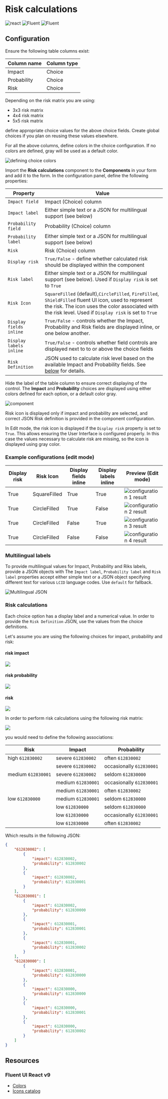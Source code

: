 ﻿# Risk calculations

![react](https://img.shields.io/badge/react-16.8.6-brightgreen?style=plastic)
 ![Fluent](https://img.shields.io/badge/@fluentui/react-8.29.0-brightgreen?style=plastic) ![Fluent](https://img.shields.io/badge/%40fluentui%2Freact--components-9.46.2-brightgreen?style=plastic)

## Configuration

Ensure the following table columns exist:

| Column name | Column type |
| - | - |
| Impact | Choice |
| Probability | Choice |
| Risk | Choice |

Depending on the risk matrix you are using:

- 3x3 risk matrix
- 4x4 risk matrix
- 5x5 risk matrix

define appropriate choice values for the above choice fields. Create global choices if you plan on reusing these values elsewhere.

For all the above columns,  define colors in the choice configuration. If no colors are defined, gray will be used as a default color.

![defining choice  colors](./images/risk.png)

Import the **Risk calculations** component to the **Components** in your form and add it to the form. In the configuration panel, define the following properties:

| Property | Value |
| - | - |
| `Impact field` | Impact (Choice) column |
| `Impact label` | Either simple text or a JSON for multilingual support (see below) |
| `Probability field` | Probability (Choice) column |
| `Probability label` | Either simple text or a JSON for multilingual support (see below) |
| `Risk` | Risk (Choice) column |
| `Display risk`  | `True/False` - define whether calculated risk should be displayed within the component |
| `Risk label` | Either simple text or a JSON for multilingual support (see below). Used if `Display risk` is set to `True` |
| `Risk Icon`| `SquareFilled` (default),`CircleFilled`,  `FireFilled`, `ShieldFilled` fluent UI icon, used to represent the risk. The icon uses the color associated with the risk level. Used if `Display risk` is set to `True`|
| `Display fields inline` | `True/False` - controls whether the Impact, Probability and Risk fields are displayed inline, or one below another. |
| `Display labels inline`| `True/False` - controls whether field controls are displayed next to to or above the choice fields |
| `Risk Definition`| JSON used to calculate risk level based on the available Impact and Probability fields. See [below](./README.md#risk-calculations) for details. |

Hide the label of the table column to ensure correct displaying of the control. The **Impact** and **Probability** choices are displayed using either colors defined for each option, or a default color gray.

![component](./images/component.png)

Risk icon is displayed only if impact and probability are selected, and correct JSON Risk definition is provided in the component configuration.

In Edit mode, the risk icon is displayed if the `Display risk` property is set to `True`. This allows ensuring the User Interface is configured properly.
In this case the values necessary to calculate risk are missing, so the icon is displayed using gray color.

### Example configurations (edit mode)

| Display risk | Risk Icon | Display fields inline | Display labels inline | Preview (Edit mode) |
| - | - | -  | - | - |
| True | SquareFilled  | True  | True | ![configuration 1 result](./images/config1.png)  |
| True | CircleFilled | True | False | ![configuration 2 result](./images/config2.png)  |
| True | CircleFilled | False | True | ![configuration 3 result](./images/config3.png)  |
| True | CircleFilled | False | False | ![configuration 4 result](./images/config4.png)  |


### Multilingual labels

To provide multilingual values for  Impact, Probability and Riks labels, provide a JSON objects with
The `Impact label`, `Probability label` and `Risk label` properties accept either simple text or a JSON object specifying different text for various `LCID` language codes.  Use `default` for fallback.

![Multilingual JSON](./images/JSON.png)

### Risk calculations

Each choice option has a display label and a numerical value. In order to provide the `Risk Definition` JSON, use the values from the choice definitions.

Let's assume you are using the following choices for impact, probability and risk:

#### risk impact
![](./images/RiskImpact.png)

#### risk probability
![](./images/riskprobability.png)

#### risk
![](./images/risk.png)

In order to perform risk calculations using the following risk matrix:

![](./images/riskmatrix.png)

you would need to define the following associations:

| Risk              | Impact             | Probability             |
|-------------------|--------------------|-------------------------|
| high `612830002`  | severe `612830002` | often `612830002`       |
|                   | severe `612830002` | occasionally  `612830001` |
| medium `612830001`| severe `612830002` | seldom `612830000`      |
|                   | medium `612830001` | occasionally  `612830001` |
|                   | medium `612830001` | often `612830002`       |
| low `612830000`   | medium `612830001` | seldom `612830000`      |
|                   | low `612830000`    | seldom `612830000`      |
|                   | low `612830000`    | occasionally  `612830001` |
|                   | low `612830000`    | often `612830002`       |

Which results in the following JSON:

```json
{
    "612830002": [
        {
            "impact": 612830002,
            "probability": 612830002
        },
        {
            "impact": 612830002,
            "probability": 612830001
        }
    ],
    "612830001": [
        {
            "impact": 612830002,
            "probability": 612830000
        },
        {
            "impact": 612830001,
            "probability": 612830001
        },
        {
            "impact": 612830001,
            "probability": 612830002
        }
    ],
    "612830000": [
        {
            "impact": 612830001,
            "probability": 612830000
        },
        {
            "impact": 612830000,
            "probability": 612830000
        },
        {
            "impact": 612830000,
            "probability": 612830001
        },
        {
            "impact": 612830000,
            "probability": 612830002
        }
    ]
}
```

## Resources

### Fluent UI React v9

- [Colors](https://react.fluentui.dev/?path=/docs/theme-colors--docs )
- [Icons catalog](https://react.fluentui.dev/?path=/docs/icons-catalog--docs)